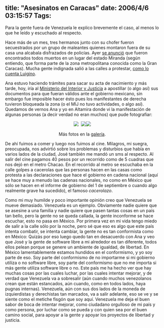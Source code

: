 title: "Asesinatos en Caracas"
date: 2006/4/6 03:15:57
Tags: 
---
Para la gente fuera de Venezuela le explico brevemente el caso, al menos lo que he leído y escuchado al respecto.

Hace más de un mes, tres hermanos junto con su chofer fueron secuestrados por un grupo de maleantes quienes montaron fuera de su casa una alcabala disfrazados de policías. Ayer <a target="_blank" href="http://www.eluniversal.com/2006/04/05/ccs_art_05142A.shtml">se anunció</a> que fueron encontrados todos muertos en un lugar del estado Miranda (según entiendo, que forma parte de la zona metropolitana conocida como la Gran Caracas). Mucha gente indignada salió a las calles a protestar, <a target="_blank" href="http://lubrio.blogspot.com/2006/04/caracas-trancada-en-solidaridad-por.html">como lo cuenta Luigino</a>.

Ana estuvo haciendo trámites para sacar su acta de nacimiento y más tarde, hoy, iría al <a target="_blank" href="http://www.mij.gov.ve/">Ministerio del Interior y Justicia</a> a apostillar (o algo así) sus documentos para que fueran válidos ante el gobierno mexicano, sin embargo fue imposible hacer ésto pues los manifestantes de derecha tuvieron bloqueada la zona (o el MIJ no tuvo actividades, o algo así). Quedamos de vernos Ana y yo en Altamira donde vi la manifestación de algunas personas (a decir verdad no eran muchos) que pude fotografiar:

<p align="center"><img src="http://www.damog.net/gallery/albums/caracas/00013_G_002.thumb.jpg"/>  <img src="http://www.damog.net/gallery/albums/caracas/00015_G_001.thumb.jpg"/><img src="http://www.damog.net/gallery/albums/caracas/00014_G_001.thumb.jpg"/></p>
<p align="center">Más fotos en la <a target="_blank" href="http://www.damog.net/gallery?page=4">galería</a>.</p>
<p align="left">De ahí fuimos a comer y luego nos fuimos al cine. Milagros, mi suegra, preocupada, nos advirtió sobre los problemas y disturbios que había en varios lados de la ciudad, José también me mandó un sms al respecto. Al salir del cine pagamos 40 pesos por un recorrido como de 5 cuadras que nos dejó en el metro Chacao. En el recorrido al metro se escuchaba en la calle golpes a cacerolas que las personas hacen en las casas como protesta a las declaraciones que hace el gobierno en cadena nacional (aquí se hace muy a menudo las cadenas nacionales, no como en México que sólo se hacen en el informe de gobierno del 1 de septiembre o cuando algo realmente grave ha sucedido), el famoso <em>cacerolazo</em>.</p>
<p align="left">Como mi muy humilde y poco importante opinión creo que Venezuela se mueve demasiado. Venezuela es un ejemplo. Obviamente nadie quiere que se asesine a una familia y nadie quiere que pasen tantas cosas en un país tan bello, pero la gente no se queda callada, la gente inconforme se hace escuchar, esto no pasa en México. Por primera vez en mi vida tengo miedo de salir a la calle sólo por la noche, pero sé que eso es algo que este país intenta combatir, se intenta cambiar, la gente no es tan conformista como en México: Quizás por eso luego quedo tan en desacuerdo con Ana y veo que José y la gente de software libre a mi alrededor es tan diferente, todos ellos pelean porque se genere un ambiente de igualdad, de libertad. En México lamentablemente estamos hundidos en el conformismo, y yo soy parte de eso. Soy parte del conformismo de no importarme si mi gobierno utiliza o no software libre, soy parte del conformismo que no me importa si más gente utiliza software libre o no. Este país me ha hecho ver que hay muchas cosas por las cuales luchar, por las cuales intentar mejorar, y de verdad que Venezuela va a sobresalir (aún cuando muchos venezolanos crean que están estancados, aún cuando, como en todos lados, haya pugnas internas). Venezuela, aún con sus dos lados de la moneda de izquierdistas y derechistas tan marcados, va a salir adelante, eso se ve y se siente como el metiche fisgón que soy aquí. Venezuela me deja el buen sabor de boca de intentar mejorar, como ciudadano orgulloso de mi país y como persona, por luchar como se pueda y con quien sea por el buen camino social, para apoyar a la gente y apoyar los proyectos de libertad y justicia. </p>
